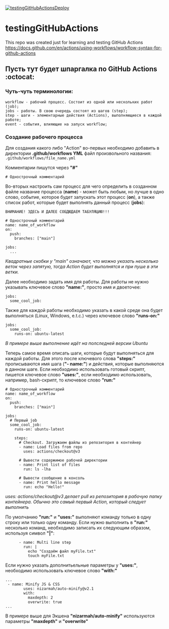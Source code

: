[![testingGitHubActionsDeploy](https://github.com/IDontCareMe/testingGitHubActions/actions/workflows/deploy.yml/badge.svg?branch=main&event=push)](https://github.com/IDontCareMe/testingGitHubActions/actions/workflows/deploy.yml)

# testingGitHubActions
This repo was created just for learning and testing GitHub Actions  
https://docs.github.com/en/actions/using-workflows/workflow-syntax-for-github-actions

## Пусть тут будет шпаргалка по GitHub Actions :octocat:
### Чуть-чуть терминологии:  
```
workflow - рабочий процесс. Состоит из одной или нескольких работ (job);  
jobs - работы. В свою очередь состоят из шагов (step);  
step - шаги - элементарные действия (Actions), выполняющиеся в каждой работе;  
event - события, влияющие на запуск workflow;  
```

### Создание рабочего процесса
Для создания какого либо "Action" во-первых необходимо добавить в директории **.github/workflows YML** файл произвольного названия:  
```.github/workflows/file_name.yml```

Комментарии пишутся через **"#"**
```
# Однострочный комментарий 
```

Во-вторых настроить сам процесс для чего определить в созданном файле название процесса (**name**) - может быть любым, но лучше в одно слово, событие, которое будет запускать этот процесс (**on**), а также список работ, которые будет выполнять данный процесс (**jobs**):  
```
ВНИМАНИЕ! ЗДЕСЬ И ДАЛЕЕ СОБДЮДАЕМ ТАБУЛЯЦИЮ!!!
```
```YML
# Однострочный комментарий 
name: name_of_workflow
on:
  push:
    branches: ["main"]
    
jobs:
  ...
```
*Квадратные скобки у "main" означают, что можно указать несколько веток через запятую, тогда Action будет выполнятся и при пуше в эти ветки.*

Далее необходимо задать имя для работы. Для работы не нужно указывать ключевое слово **"name:"**, просто имя и двоеточее:
```YML
jobs:
  some_cool_job:
```
Также для каждой работы необходимо указать в какой среде она будет выполняться (Linux, Windows, e.t.c.) через ключевое слово **"runs-on:"**
```YML
jobs:
  some_cool_job:
    runs-on: ubuntu-latest
```
*В примере выше выполнение идёт на полследней версии Ubuntu* 

Теперь самое время описать шаги, которые будут выполняться для каждой работы. Для этого после ключевого слова **"steps:"** прописываются имя шага (**"- name:"**) и действия, которые выполняются в данном шаге. Если необходимо использовать готовый скрипт, пишется ключевое слово **"uses:"**, если необходимо использовать, например, bash-скрипт, то ключевое слово **"run:"**
```YML
# Однострочный комментарий 
name: name_of_workflow
on:
  push:
    branches: ["main"]
    
jobs:
  # Первый job
  some_cool_job:
    runs-on: ubuntu-latest
    
    steps:
      # Checkout. Загружаем файлы из репозитория в контейнер
      - name: Load files from repo
        uses: actions/checkout@v3
      
      # Вывести содержимое рабочей директории
      - name: Print list of files
        run: ls -lha
      
      # Вывести сообщение в консоль
      - name: Print hello message
        run: echo "Hello!"
```
*uses: actions/checkout@v3 делает pull из репозитория в рабочую папку контейнера. Обычно это самый первый Action, который следует выполнить*

По умолчанию **"run:"** и **"uses:"** выполняют команду только в одну строку или только одну команду. Если нужно выполнить в **"run:"** несколько команд, необходимо записать их следующим образом, используя символ **"|"**:
```YML
      - name: Multi line step
        run: |
          echo "Создаём файл myFile.txt"
          touch myFile.txt
```

Если нужно указать дополнитьельные параметры у **"uses:"**, необходимо использовать ключевое слово **"with:"**
```YML
...
 - name: Minify JS & CSS
        uses: nizarmah/auto-minify@v2.1
        with:
          maxdepth: 2
          overwrite: true
...
```
В примере выше для Экшена **"nizarmah/auto-minify"** используются параметры **"maxdepth"** и **"overwrite"**
